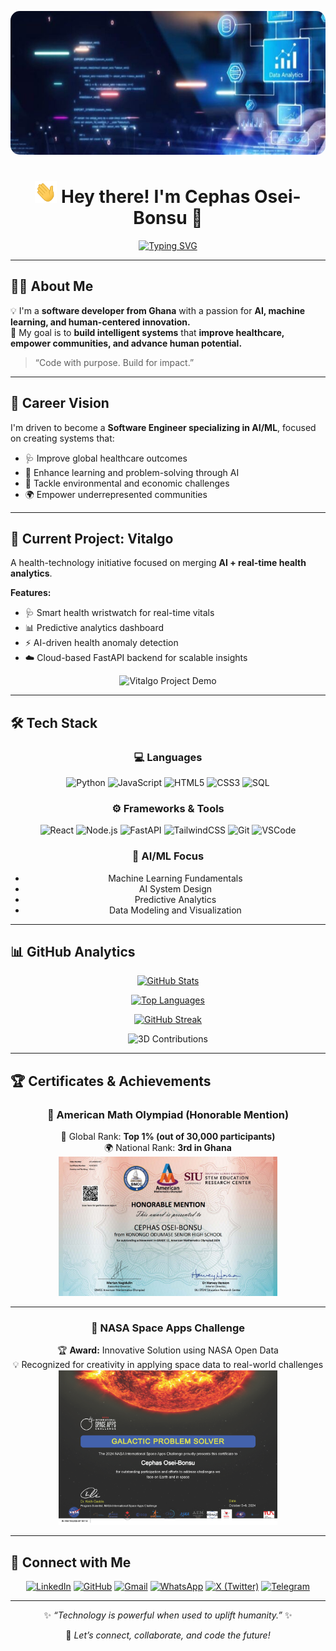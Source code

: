<!-- 🌟 NEXT-LEVEL GITHUB PROFILE README 🌟 -->
<div align="center">

<!-- Banner -->
<img src="https://github.com/CephasTechOrg/CephasTechOrg/blob/main/images/WhatsApp%20Image%202025-07-06%20at%2021.55.37_d7a5225f.jpg?raw=true"
     alt="Cephas Osei Bonsu Banner"
     width="100%"
     height="230px"
     style="object-fit:cover; border-radius:15px;" />

<!-- Greeting -->
<h1 align="center">
  <img src="https://raw.githubusercontent.com/ABSphreak/ABSphreak/master/gifs/Hi.gif" width="35px" height="35px" />
  Hey there! I'm <strong>Cephas Osei-Bonsu</strong> 👋
</h1>

<!-- Typing Animation -->
[![Typing SVG](https://readme-typing-svg.demolab.com?font=Fira+Code&weight=600&size=24&pause=1000&color=58A6FF&center=true&vCenter=true&width=750&lines=💻+Software+Developer;🤖+AI%2FML+Innovator;🚀+HealthTech+Visionary;🌍+Tech+for+Impact)](https://git.io/typing-svg)

</div>

---

## 👨‍💻 About Me  

💡 I'm a **software developer from Ghana** with a passion for **AI, machine learning, and human-centered innovation.**  
🎯 My goal is to **build intelligent systems** that **improve healthcare, empower communities, and advance human potential.**

> “Code with purpose. Build for impact.”  

---

## 🧭 Career Vision  

I'm driven to become a **Software Engineer specializing in AI/ML**, focused on creating systems that:
- 🩺 Improve global healthcare outcomes  
- 🧠 Enhance learning and problem-solving through AI  
- 🌱 Tackle environmental and economic challenges  
- 🌍 Empower underrepresented communities  

---

## 🚀 Current Project: **Vitalgo**

A health-technology initiative focused on merging **AI + real-time health analytics**.

**Features:**
- 🩺 Smart health wristwatch for real-time vitals  
- 📊 Predictive analytics dashboard  
- ⚡ AI-driven health anomaly detection  
- ☁️ Cloud-based FastAPI backend for scalable insights  

<p align="center">
  <img src="https://github.com/CephasTechOrg/CephasTechOrg/blob/main/images/vitalgo_demo.gif?raw=true" width="500" alt="Vitalgo Project Demo" />
</p>

---

## 🛠️ Tech Stack  

<div align="center">

### 💻 Languages  
![Python](https://img.shields.io/badge/Python-3776AB?style=for-the-badge&logo=python&logoColor=white)
![JavaScript](https://img.shields.io/badge/JavaScript-FCDC00?style=for-the-badge&logo=javascript&logoColor=black)
![HTML5](https://img.shields.io/badge/HTML5-E34C26?style=for-the-badge&logo=html5&logoColor=white)
![CSS3](https://img.shields.io/badge/CSS3-1572B6?style=for-the-badge&logo=css3&logoColor=white)
![SQL](https://img.shields.io/badge/SQL-316192?style=for-the-badge&logo=postgresql&logoColor=white)

### ⚙️ Frameworks & Tools  
![React](https://img.shields.io/badge/React-20232A?style=for-the-badge&logo=react&logoColor=61DAFB)
![Node.js](https://img.shields.io/badge/Node.js-3C873A?style=for-the-badge&logo=node.js&logoColor=white)
![FastAPI](https://img.shields.io/badge/FastAPI-00A884?style=for-the-badge&logo=fastapi&logoColor=white)
![TailwindCSS](https://img.shields.io/badge/TailwindCSS-0EA5E9?style=for-the-badge&logo=tailwind-css&logoColor=white)
![Git](https://img.shields.io/badge/Git-F05033?style=for-the-badge&logo=git&logoColor=white)
![VSCode](https://img.shields.io/badge/VS_Code-007ACC?style=for-the-badge&logo=visual-studio-code&logoColor=white)

### 🧠 AI/ML Focus  
- Machine Learning Fundamentals  
- AI System Design  
- Predictive Analytics  
- Data Modeling and Visualization  

</div>

---

## 📊 GitHub Analytics  

<div align="center">

[![GitHub Stats](https://github-readme-stats.vercel.app/api?username=CephasTechOrg&show_icons=true&theme=tokyonight&hide_border=false&bg_color=1B1F26&title_color=58A6FF&icon_color=FF66C4&text_color=FFFFFF)](https://github.com/CephasTechOrg)

[![Top Languages](https://github-readme-stats.vercel.app/api/top-langs/?username=CephasTechOrg&layout=compact&theme=tokyonight&bg_color=1B1F26&title_color=58A6FF&text_color=FFFFFF&hide_border=false)](https://github.com/CephasTechOrg)

[![GitHub Streak](https://streak-stats.demolab.com?user=CephasTechOrg&theme=tokyonight&hide_border=false&background=1B1F26&ring=FF66C4&fire=FF66C4&currStreakLabel=FF66C4)](https://git.io/streak-stats)

<!-- 3D Contribution Graph -->
![3D Contributions](https://raw.githubusercontent.com/Ashutosh00710/github-readme-activity-graph/master/graph/graph-night.svg#gh-dark-mode-only)

</div>

---

## 🏆 Certificates & Achievements  

<div align="center">

### 🥇 American Math Olympiad (Honorable Mention)  
🏅 Global Rank: **Top 1% (out of 30,000 participants)**  
🌍 National Rank: **3rd in Ghana**  
<img src="https://raw.githubusercontent.com/CephasTechOrg/CephasTechOrg/main/images/american.png" width="350" />

---

### 🚀 NASA Space Apps Challenge  
🏆 **Award:** Innovative Solution using NASA Open Data  
💡 Recognized for creativity in applying space data to real-world challenges  
<img src="https://raw.githubusercontent.com/CephasTechOrg/CephasTechOrg/main/images/NASA%20Space%20Apps%20Challenge.png" width="350" />

</div>

---

## 🤝 Connect with Me  

<div align="center">

[![LinkedIn](https://img.shields.io/badge/LinkedIn-0077B5?style=for-the-badge&logo=linkedin&logoColor=white)](https://www.linkedin.com/in/cephas-osei-bonsu-911731326/)
[![GitHub](https://img.shields.io/badge/GitHub-0A0A0A?style=for-the-badge&logo=github&logoColor=white)](https://github.com/CephasTechOrg)
[![Gmail](https://img.shields.io/badge/Email-D14836?style=for-the-badge&logo=gmail&logoColor=white)](mailto:cephas@tech.org)
[![WhatsApp](https://img.shields.io/badge/WhatsApp-25D366?style=for-the-badge&logo=whatsapp&logoColor=white)](https://wa.me/233551560593)
[![X (Twitter)](https://img.shields.io/badge/X-000000?style=for-the-badge&logo=x&logoColor=white)](https://x.com/)
[![Telegram](https://img.shields.io/badge/Telegram-0088CC?style=for-the-badge&logo=telegram&logoColor=white)](https://t.me/)

</div>

---

<div align="center">

✨ *“Technology is powerful when used to uplift humanity.”* ✨  
  
🚀 *Let’s connect, collaborate, and code the future!*  

</div>
